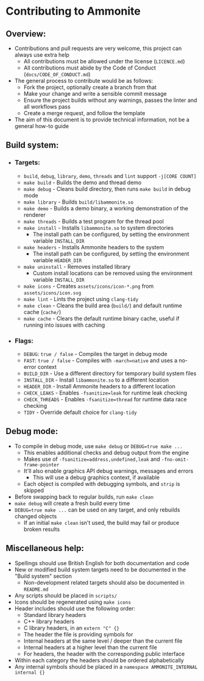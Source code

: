 # Contributing to Ammonite
## Overview:
  - Contributions and pull requests are very welcome, this project can always use extra help
    - All contributions must be allowed under the license (`LICENCE.md`)
    - All contributions must abide by the Code of Conduct (`docs/CODE_OF_CONDUCT.md`)
  - The general process to contribute would be as follows:
    - Fork the project, optionally create a branch from that
    - Make your change and write a sensible commit message
    - Ensure the project builds without any warnings, passes the linter and all workflows pass
    - Create a merge request, and follow the template
  - The aim of this document is to provide technical information, not be a general how-to guide

## Build system:
  - ### Targets:
    - `build`, `debug`, `library`, `demo`, `threads` and `lint` support `-j[CORE COUNT]`
    - `make build` - Builds the demo and thread demo
    - `make debug` - Cleans build directory, then runs `make build` in debug mode
    - `make library` - Builds `build/libammonite.so`
    - `make demo` - Builds a demo binary, a working demonstration of the renderer
    - `make threads` - Builds a test program for the thread pool
    - `make install` - Installs `libammonite.so` to system directories
      - The install path can be configured, by setting the environment variable `INSTALL_DIR`
    - `make headers` - Installs Ammonite headers to the system
      - The install path can be configured, by setting the environment variable `HEADER_DIR`
    - `make uninstall` - Removes installed library
      - Custom install locations can be removed using the environment variable `INSTALL_DIR`
    - `make icons` - Creates `assets/icons/icon-*.png` from `assets/icons/icon.svg`
    - `make lint` - Lints the project using `clang-tidy`
    - `make clean` - Cleans the build area (`build/`) and default runtime cache (`cache/`)
    - `make cache` - Clears the default runtime binary cache, useful if running into issues with caching
  - ### Flags:
    - `DEBUG`: `true / false` - Compiles the target in debug mode
    - `FAST`: `true / false` - Compiles with `-march=native` and uses a no-error context
    - `BUILD_DIR` - Use a different directory for temporary build system files
    - `INSTALL_DIR` - Install `libammonite.so` to a different location
    - `HEADER_DIR` - Install Ammonite headers to a different location
    - `CHECK_LEAKS` - Enables `-fsanitize=leak` for runtime leak checking
    - `CHECK_THREADS` - Enables `-fsanitize=thread` for runtime data race checking
    - `TIDY` - Override default choice for `clang-tidy`

## Debug mode:
  - To compile in debug mode, use `make debug` or `DEBUG=true make ...`
    - This enables additional checks and debug output from the engine
    - Makes use of `-fsanitize=address,undefined,leak` and `-fno-omit-frame-pointer`
    - It'll also enable graphics API debug warnings, messages and errors
      - This will use a debug graphics context, if available
    - Each object is compiled with debugging symbols, and `strip` is skipped
  - Before swapping back to regular builds, run `make clean`
  - `make debug` will create a fresh build every time
  - `DEBUG=true make ...` can be used on any target, and only rebuilds changed objects
    - If an initial `make clean` isn't used, the build may fail or produce broken results

## Miscellaneous help:
  - Spellings should use British English for both documentation and code
  - New or modified build system targets need to be documented in the "Build system" section
    - Non-development related targets should also be documented in `README.md`
  - Any scripts should be placed in `scripts/`
  - Icons should be regenerated using `make icons`
  - Header includes should use the following order:
    - Standard library headers
    - C++ library headers
    - C library headers, in an `extern "C" {}`
    - The header the file is providing symbols for
    - Internal headers at the same level / deeper than the current file
    - Internal headers at a higher level than the current file
    - For headers, the header with the corresponding public interface
  - Within each category the headers should be ordered alphabetically
  - Any internal symbols should be placed in a `namespace AMMONITE_INTERNAL internal {}`
